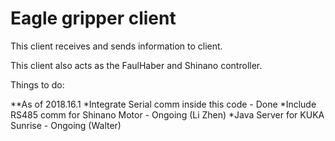 # Eagle gripper client

This client receives and sends information to client.

This client also acts as the FaulHaber and Shinano controller.


Things to do:

**As of 2018.16.1
*Integrate Serial comm inside this code - Done
*Include RS485 comm for Shinano Motor - Ongoing (Li Zhen)
*Java Server for KUKA Sunrise - Ongoing (Walter) 

